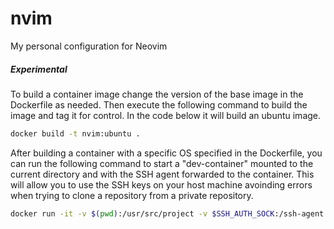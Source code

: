 # nvim
My personal configuration for Neovim

##### Experimental
To build a container image change the version of the base image in the Dockerfile as needed. Then execute the following command to build the image and tag it for control. In the code below it will build an ubuntu image.

```bash
docker build -t nvim:ubuntu .
```

After building a container with a specific OS specified in the Dockerfile, you can run the following command to start a "dev-container" mounted to the current directory and with the SSH agent forwarded to the container. This will allow you to use the SSH keys on your host machine avoinding errors when trying to clone a repository from a private repository. 

```bash
docker run -it -v $(pwd):/usr/src/project -v $SSH_AUTH_SOCK:/ssh-agent --env SSH_AUTH_SOCK=/ssh-agent
```
